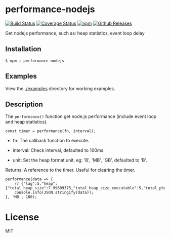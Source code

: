 # performance-nodejs


[![Build Status](https://travis-ci.org/vicanso/performance-nodejs.svg?style=flat-square)](https://travis-ci.org/vicanso/performance-nodejs)
[![Coverage Status](https://img.shields.io/coveralls/vicanso/performance-nodejs/master.svg?style=flat)](https://coveralls.io/r/vicanso/performance-nodejs?branch=master)
[![npm](http://img.shields.io/npm/v/performance-nodejs.svg?style=flat-square)](https://www.npmjs.org/package/performance-nodejs)
[![Github Releases](https://img.shields.io/npm/dm/performance-nodejs.svg?style=flat-square)](https://github.com/vicanso/performance-nodejs)

  Get nodejs performance, such as: heap statistics, event loop delay

## Installation

```
$ npm i performance-nodejs
```

## Examples
  
View the [./examples](examples) directory for working examples. 


## Description

  The `performance()` function get node.js performance (include event loop and heap statistics). 

```
const timer = performance(fn, interval);
```

* fn: The callback function to execute.

* interval: Check interval, defaulted to 100ms.

* unit: Set the heap format unit, eg: 'B', 'MB', 'GB', defaulted to 'B'.

Returns: A reference to the timer. Useful for clearing the timer. 


```
performance(data => {
	// {"lag":5,"heap":{"total_heap_size":7.99609375,"total_heap_size_executable":5,"total_physical_size":7.99609375,"total_available_size":1422.0968933105469,"used_heap_size":3.84417724609375,"heap_size_limit":1464}}
	console.info(JSON.stringify(data));
}, 'MB', 100);
```

# License

MIT
